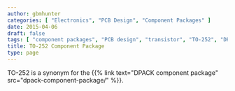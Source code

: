 ```yaml
---
author: gbmhunter
categories: [ "Electronics", "PCB Design", "Component Packages" ]
date: 2015-04-06
draft: false
tags: [ "component packages", "PCB design", "transistor", "TO-252", "DPACK" ]
title: TO-252 Component Package
type: page
---
```


TO-252 is a synonym for the {{% link text="DPACK component package" src="dpack-component-package/" %}}.
